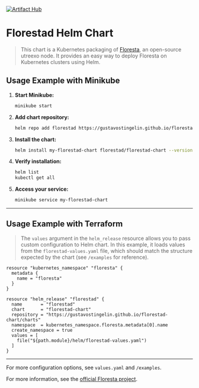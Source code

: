 [![Artifact Hub][artifact-hub-badge]][artifact-hub-link]

[artifact-hub-badge]: https://img.shields.io/endpoint?url=https://artifacthub.io/badge/repository/florestad
[artifact-hub-link]: https://artifacthub.io/packages/search?repo=florestad

# Florestad Helm Chart

> This chart is a Kubernetes packaging of [Floresta](https://github.com/vinteumorg/Floresta), an open-source utreexo node. It provides an easy way to deploy Floresta on Kubernetes clusters using Helm.

## Usage Example with Minikube

1. **Start Minikube:**
   ```sh
   minikube start
   ```

2. **Add chart repository:**
   ```sh
   helm repo add florestad https://gustavostingelin.github.io/florestad-chart/charts
   ```
3. **Install the chart:**
   ```sh
   helm install my-florestad-chart florestad/florestad-chart --version 0.1.1
   ```

4. **Verify installation:**
   ```sh
   helm list
   kubectl get all
   ```

5. **Access your service:**
   ```sh
   minikube service my-florestad-chart
   ```
---

## Usage Example with Terraform

> The `values` argument in the `helm_release` resource allows you to pass custom configuration to Helm chart. In this example, it loads values from the `florestad-values.yaml` file, which should match the structure expected by the chart (see `/examples` for reference).

```hcl
resource "kubernetes_namespace" "floresta" {
  metadata {
    name = "floresta"
  }
}

resource "helm_release" "florestad" {
  name       = "florestad"
  chart      = "florestad-chart"
  repository = "https://gustavostingelin.github.io/florestad-chart/charts"
  namespace  = kubernetes_namespace.floresta.metadata[0].name
  create_namespace = true
  values = [
    file("${path.module}/helm/florestad-values.yaml")
  ]
}
```

---

For more configuration options, see `values.yaml` and `/examples`.

For more information, see the [official Floresta project](https://github.com/vinteumorg/Floresta).
